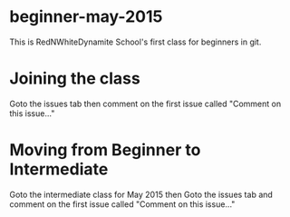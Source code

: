 # beginner-may-2015
This is RedNWhiteDynamite School's first class for beginners in git.
# Joining the class
Goto the issues tab then comment on the first issue called "Comment on this issue..."
# Moving from Beginner to Intermediate
Goto the intermediate class for May 2015 then Goto the issues tab and comment on the first issue called "Comment on this issue..."
